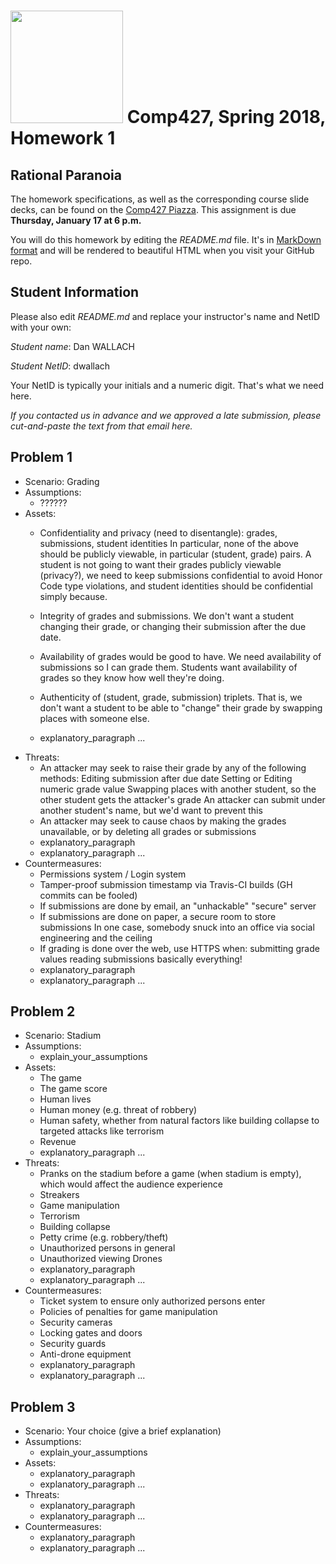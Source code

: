 # <img src="http://www.rice.edu/_images/rice-logo.jpg" width=180> Comp427, Spring 2018, Homework 1
## Rational Paranoia
The homework specifications, as well as the corresponding course slide decks,
can be found on the [Comp427 Piazza](https://piazza.com/class/jqifhp864b37ju).
This assignment is due **Thursday, January 17 at 6 p.m.**

You will do this homework by editing the _README.md_ file. It's in
[MarkDown format](https://guides.github.com/features/mastering-markdown/)
and will be rendered to beautiful HTML when you visit your GitHub repo.

## Student Information
Please also edit _README.md_ and replace your instructor's name and NetID with your own:

_Student name_: Dan WALLACH

_Student NetID_: dwallach

Your NetID is typically your initials and a numeric digit. That's
what we need here.

_If you contacted us in advance and we approved a late submission,
please cut-and-paste the text from that email here._

## Problem 1
- Scenario: Grading
- Assumptions:
  - ??????
- Assets:
  - Confidentiality and privacy (need to disentangle): grades, submissions, student identities
        In particular, none of the above should be publicly viewable, in particular (student, grade) pairs. A student is not going to want their grades publicly viewable (privacy?), we need to keep submissions confidential to avoid Honor Code type violations, and student identities should be confidential simply because.
  - Integrity of grades and submissions. We don't want a student changing their grade, or changing their submission after the due date.
  - Availability of grades would be good to have. We need availability of submissions so I can grade them. Students want availability of grades so they know how well they're doing.
  - Authenticity of (student, grade, submission) triplets. That is, we don't want a student to be able to "change" their grade by swapping places with someone else.

  - explanatory_paragraph ...
- Threats:
  - An attacker may seek to raise their grade by any of the following methods:
        Editing submission after due date
        Setting or Editing numeric grade value
        Swapping places with another student, so the other student gets the attacker's grade
                An attacker can submit under another student's name, but we'd want to prevent this
  - An attacker may seek to cause chaos by making the grades unavailable, or
        by deleting all grades or submissions
  - explanatory_paragraph
  - explanatory_paragraph ...
- Countermeasures:
  - Permissions system / Login system
  - Tamper-proof submission timestamp via Travis-CI builds (GH commits can be fooled)
  - If submissions are done by email, an "unhackable" "secure" server
  - If submissions are done on paper, a secure room to store submissions
        In one case, somebody snuck into an office via social engineering and the ceiling
  - If grading is done over the web, use HTTPS when:
        submitting grade values
        reading submissions
        basically everything!
  - explanatory_paragraph
  - explanatory_paragraph ...

## Problem 2
- Scenario: Stadium
- Assumptions:
  - explain_your_assumptions
- Assets:
  - The game
  - The game score
  - Human lives
  - Human money (e.g. threat of robbery)
  - Human safety, whether from natural factors like building collapse to targeted attacks like terrorism
  - Revenue
  - explanatory_paragraph ...
- Threats:
  - Pranks on the stadium before a game (when stadium is empty), which would affect the audience experience
  - Streakers
  - Game manipulation
  - Terrorism
  - Building collapse
  - Petty crime (e.g. robbery/theft)
  - Unauthorized persons in general
  - Unauthorized viewing
        Drones
  - explanatory_paragraph
  - explanatory_paragraph ...
- Countermeasures:
  - Ticket system to ensure only authorized persons enter
  - Policies of penalties for game manipulation
  - Security cameras
  - Locking gates and doors
  - Security guards
  - Anti-drone equipment
  - explanatory_paragraph
  - explanatory_paragraph ...

## Problem 3
- Scenario: Your choice (give a brief explanation)
- Assumptions:
  - explain_your_assumptions
- Assets:
  - explanatory_paragraph
  - explanatory_paragraph ...
- Threats:
  - explanatory_paragraph
  - explanatory_paragraph ...
- Countermeasures:
  - explanatory_paragraph
  - explanatory_paragraph ...
